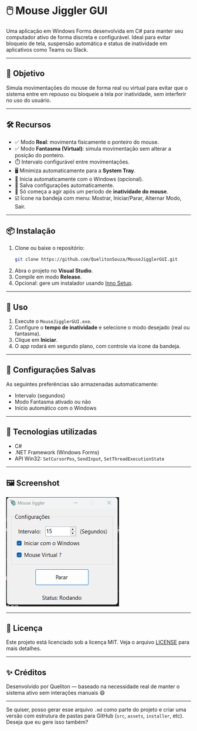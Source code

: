 ﻿# 🖱️ Mouse Jiggler GUI

Uma aplicação em Windows Forms desenvolvida em C# para manter seu computador ativo de forma discreta e configurável. Ideal para evitar bloqueio de tela, suspensão automática e status de inatividade em aplicativos como Teams ou Slack.

---

## 🎯 Objetivo

Simula movimentações do mouse de forma real ou virtual para evitar que o sistema entre em repouso ou bloqueie a tela por inatividade, sem interferir no uso do usuário.

---

## 🛠️ Recursos

- ✅ Modo **Real**: movimenta fisicamente o ponteiro do mouse.
- ✅ Modo **Fantasma (Virtual)**: simula movimentação sem alterar a posição do ponteiro.
- ⏱️ Intervalo configurável entre movimentações.
- 🖥️ Minimiza automaticamente para a **System Tray**.
- 🔁 Inicia automaticamente com o Windows (opcional).
- 💾 Salva configurações automaticamente.
- 🧠 Só começa a agir após um período de **inatividade do mouse**.
- ☑️ Ícone na bandeja com menu: Mostrar, Iniciar/Parar, Alternar Modo, Sair.

---

## 📦 Instalação

1. Clone ou baixe o repositório:
   ```bash
   git clone https://github.com/QuelitonSouza/MouseJigglerGUI.git
   ```
2. Abra o projeto no **Visual Studio**.
3. Compile em modo **Release**.
4. Opcional: gere um instalador usando [Inno Setup](https://jrsoftware.org/isinfo.php).

---

## 🚀 Uso

1. Execute o `MouseJigglerGUI.exe`.
2. Configure o **tempo de inatividade** e selecione o modo desejado (real ou fantasma).
3. Clique em **Iniciar**.
4. O app rodará em segundo plano, com controle via ícone da bandeja.

---

## 📂 Configurações Salvas

As seguintes preferências são armazenadas automaticamente:
- Intervalo (segundos)
- Modo Fantasma ativado ou não
- Início automático com o Windows

---

## 🧱 Tecnologias utilizadas

- C#
- .NET Framework (Windows Forms)
- API Win32: `SetCursorPos`, `SendInput`, `SetThreadExecutionState`

---

## 🖼️ Screenshot

![Mouse Jiggler UI](/MouseJigglerGUI/screenshot.png)

---

## 📄 Licença

Este projeto está licenciado sob a licença MIT. Veja o arquivo [LICENSE](LICENSE) para mais detalhes.

---

## ✨ Créditos

Desenvolvido por Queliton — baseado na necessidade real de manter o sistema ativo sem interações manuais 😄

---

Se quiser, posso gerar esse arquivo `.md` como parte do projeto e criar uma versão com estrutura de pastas para GitHub (`src`, `assets`, `installer`, etc). Deseja que eu gere isso também?
